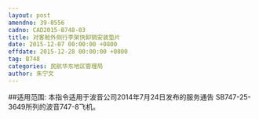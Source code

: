 ```yaml
---
layout: post
amendno: 39-8556
cadno: CAD2015-B748-03
title: 对客舱外侧行李架快卸销安装垫片
date: 2015-12-07 00:00:00 +0800
effdate: 2015-12-28 00:00:00 +0800
tag: B748
categories: 民航华东地区管理局
author: 朱宁文
---
```


##适用范围:
本指令适用于波音公司2014年7月24日发布的服务通告 SB747-25-3649所列的波音747-8飞机。

